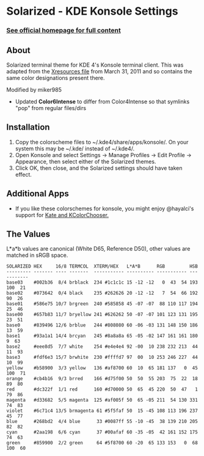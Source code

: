 Solarized - KDE Konsole Settings
======================================

### [See official homepage for full content](http://ethanschoonover.com/solarized)

About
-----
Solarized terminal theme for KDE 4's Konsole terminal client. This was adapted
from the [Xresources file](https://github.com/altercation/solarized/blob/9f1ba40686ccbf54f10851d4f1a14830fa543ae9/xresources-colors-solarized/Xresources) from March 31, 2011 and so contains the same color 
designations present there.

Modified by miker985
* Updated **Color6Intense** to differ from Color4Intense so that symlinks "pop" from regular files/dirs

Installation
------------
1. Copy the colorscheme files to ~/.kde4/share/apps/konsole/. On your system this may be ~/.kde/ instead of ~/.kde4/.
2. Open Konsole and select Settings -> Manage Profiles -> Edit Profile -> Appearance, then select either of the Solarized themes.
3. Click OK, then close, and the Solarized settings should have taken effect.

Additional Apps
---------------
* If you like these colorschemes for konsole, you might enjoy @hayalci's support for [Kate and KColorChooser.](https://github.com/hayalci/kde-colors-solarized)

The Values
----------

L\*a\*b values are canonical (White D65, Reference D50), other values are 
matched in sRGB space.

    SOLARIZED HEX     16/8 TERMCOL  XTERM/HEX   L*A*B      RGB         HSB
    --------- ------- ---- -------  ----------- ---------- ----------- -----------
    base03    #002b36  8/4 brblack  234 #1c1c1c 15 -12 -12   0  43  54 193 100  21
    base02    #073642  0/4 black    235 #262626 20 -12 -12   7  54  66 192  90  26
    base01    #586e75 10/7 brgreen  240 #585858 45 -07 -07  88 110 117 194  25  46
    base00    #657b83 11/7 bryellow 241 #626262 50 -07 -07 101 123 131 195  23  51
    base0     #839496 12/6 brblue   244 #808080 60 -06 -03 131 148 150 186  13  59
    base1     #93a1a1 14/4 brcyan   245 #8a8a8a 65 -05 -02 147 161 161 180   9  63
    base2     #eee8d5  7/7 white    254 #e4e4e4 92 -00  10 238 232 213  44  11  93
    base3     #fdf6e3 15/7 brwhite  230 #ffffd7 97  00  10 253 246 227  44  10  99
    yellow    #b58900  3/3 yellow   136 #af8700 60  10  65 181 137   0  45 100  71
    orange    #cb4b16  9/3 brred    166 #d75f00 50  50  55 203  75  22  18  89  80
    red       #dc322f  1/1 red      160 #d70000 50  65  45 220  50  47   1  79  86
    magenta   #d33682  5/5 magenta  125 #af005f 50  65 -05 211  54 130 331  74  83
    violet    #6c71c4 13/5 brmagenta 61 #5f5faf 50  15 -45 108 113 196 237  45  77
    blue      #268bd2  4/4 blue      33 #0087ff 55 -10 -45  38 139 210 205  82  82
    cyan      #2aa198  6/6 cyan      37 #00afaf 60 -35 -05  42 161 152 175  74  63
    green     #859900  2/2 green     64 #5f8700 60 -20  65 133 153   0  68 100  60
